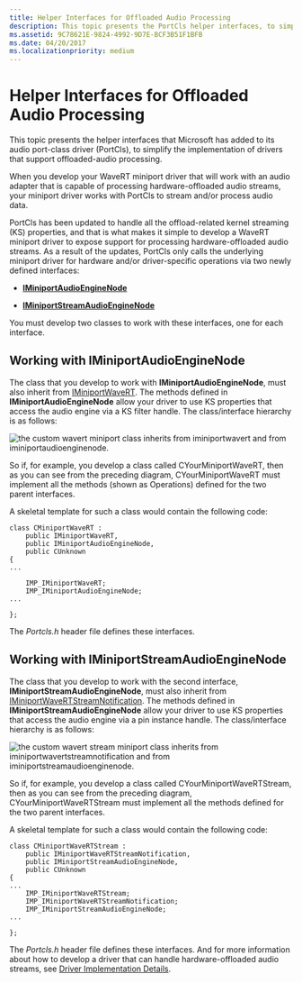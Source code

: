```yaml
---
title: Helper Interfaces for Offloaded Audio Processing
description: This topic presents the PortCls helper interfaces, to simplify the drivers that support offloaded-audio processing.
ms.assetid: 9C78621E-9824-4992-9D7E-BCF3B51F1BFB
ms.date: 04/20/2017
ms.localizationpriority: medium
---
```


# Helper Interfaces for Offloaded Audio Processing


This topic presents the helper interfaces that Microsoft has added to its audio port-class driver (PortCls), to simplify the implementation of drivers that support offloaded-audio processing.

When you develop your WaveRT miniport driver that will work with an audio adapter that is capable of processing hardware-offloaded audio streams, your miniport driver works with PortCls to stream and/or process audio data.

PortCls has been updated to handle all the offload-related kernel streaming (KS) properties, and that is what makes it simple to develop a WaveRT miniport driver to expose support for processing hardware-offloaded audio streams. As a result of the updates, PortCls only calls the underlying miniport driver for hardware and/or driver-specific operations via two newly defined interfaces:

-   [**IMiniportAudioEngineNode**](/windows-hardware/drivers/ddi/portcls/nn-portcls-iminiportaudioenginenode)

-   [**IMiniportStreamAudioEngineNode**](/windows-hardware/drivers/ddi/portcls/nn-portcls-iminiportstreamaudioenginenode)

You must develop two classes to work with these interfaces, one for each interface.

## <span id="Working_with_IMiniportAudioEngineNode"></span><span id="working_with_iminiportaudioenginenode"></span><span id="WORKING_WITH_IMINIPORTAUDIOENGINENODE"></span>Working with IMiniportAudioEngineNode


The class that you develop to work with **IMiniportAudioEngineNode**, must also inherit from [IMiniportWaveRT](/windows-hardware/drivers/ddi/portcls/nn-portcls-iminiportwavert). The methods defined in **IMiniportAudioEngineNode** allow your driver to use KS properties that access the audio engine via a KS filter handle. The class/interface hierarchy is as follows:

![the custom wavert miniport class inherits from iminiportwavert and from iminiportaudioenginenode.](images/offload-class-hier1.png)

So if, for example, you develop a class called CYourMiniportWaveRT, then as you can see from the preceding diagram, CYourMiniportWaveRT must implement all the methods (shown as Operations) defined for the two parent interfaces.

A skeletal template for such a class would contain the following code:

```ManagedCPlusPlus
class CMiniportWaveRT : 
    public IMiniportWaveRT,
    public IMiniportAudioEngineNode,
    public CUnknown
{
...

    IMP_IMiniportWaveRT;
    IMP_IMiniportAudioEngineNode;
...

};
```

The *Portcls.h* header file defines these interfaces.

## <span id="Working_with_IMiniportStreamAudioEngineNode"></span><span id="working_with_iminiportstreamaudioenginenode"></span><span id="WORKING_WITH_IMINIPORTSTREAMAUDIOENGINENODE"></span>Working with IMiniportStreamAudioEngineNode


The class that you develop to work with the second interface, **IMiniportStreamAudioEngineNode**, must also inherit from [IMiniportWaveRTStreamNotification](/windows-hardware/drivers/ddi/portcls/nn-portcls-iminiportwavertstreamnotification). The methods defined in **IMiniportStreamAudioEngineNode** allow your driver to use KS properties that access the audio engine via a pin instance handle. The class/interface hierarchy is as follows:

![the custom wavert stream miniport class inherits from iminiportwavertstreamnotification and from iminiportstreamaudioenginenode.](images/offload-class-hier2.png)

So if, for example, you develop a class called CYourMiniportWaveRTStream, then as you can see from the preceding diagram, CYourMiniportWaveRTStream must implement all the methods defined for the two parent interfaces.

A skeletal template for such a class would contain the following code:

```ManagedCPlusPlus
class CMiniportWaveRTStream : 
    public IMiniportWaveRTStreamNotification,
    public IMiniportStreamAudioEngineNode,
    public CUnknown
{
...
    IMP_IMiniportWaveRTStream;
    IMP_IMiniportWaveRTStreamNotification;
    IMP_IMiniportStreamAudioEngineNode;
...

};
```

The *Portcls.h* header file defines these interfaces. And for more information about how to develop a driver that can handle hardware-offloaded audio streams, see [Driver Implementation Details](driver-implementation-details.md).

 

